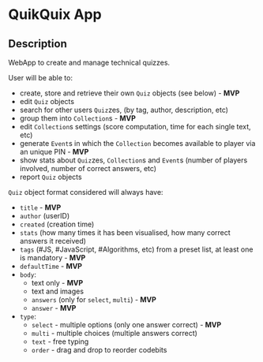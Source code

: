 # QuikQuix App

## Description

WebApp to create and manage technical quizzes.

User will be able to:

- create, store and retrieve their own `Quiz` objects (see below) - **MVP**
- edit `Quiz` objects
- search for other users `Quiz`zes, (by tag, author, description, etc)
- group them into `Collection`s - **MVP**
- edit `Collection`s settings (score computation, time for each single text, etc)
- generate `Event`s in which the `Collection` becomes available to player via an unique PIN - **MVP**
- show stats about `Quiz`zes, `Collection`s and `Event`s (number of players involved, number of correct answers, etc)
- report `Quiz` objects

`Quiz` object format considered will always have:

- `title` - **MVP**
- `author` (userID)
- `created` (creation time)
- `stats` (how many times it has been visualised, how many correct answers it received)
- `tags` (#JS, #JavaScript, #Algorithms, etc) from a preset list, at least one is mandatory - **MVP**
- `defaultTime` - **MVP**
- `body`:
  - text only - **MVP**
  - text and images
  - `answers` (only for `select`, `multi`) - **MVP**
  - `answer` - **MVP**
- `type`:
  - `select` - multiple options (only one answer correct) - **MVP**
  - `multi` - multiple choices (multiple answers correct)
  - `text` - free typing
  - `order` - drag and drop to reorder codebits
